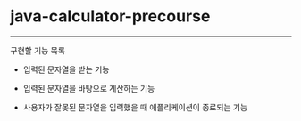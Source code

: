 # java-calculator-precourse
-- -- --
구현할 기능 목록

- 입력된 문자열을 받는 기능

- 입력된 문자열을 바탕으로 계산하는 기능

- 사용자가 잘못된 문자열을 입력했을 때 애플리케이션이 종료되는 기능

